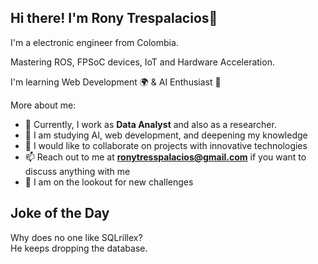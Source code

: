 ## Hi there! I'm Rony Trespalacios👋

I'm a electronic engineer from Colombia.

Mastering ROS, FPSoC devices, IoT and Hardware Acceleration.

I'm learning Web Development 🌍 & AI Enthusiast 🤖

More about me:

- 🔭 Currently, I work as **Data Analyst** and also as a researcher.
- 🌱 I am studying AI, web development, and deepening my knowledge
- 👯 I would like to collaborate on projects with innovative technologies
- 📫 Reach out to me at **ronytresspalacios@gmail.com** if you want to discuss anything with me
- 👀 I am on the lookout for new challenges












## Joke of the Day
Why does no one like SQLrillex?<br>
He keeps dropping the database.
